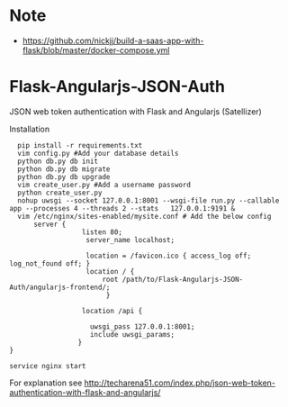 # Note
- https://github.com/nickjj/build-a-saas-app-with-flask/blob/master/docker-compose.yml


# Flask-Angularjs-JSON-Auth
JSON web token authentication with Flask and Angularjs (Satellizer)

Installation

      pip install -r requirements.txt
      vim config.py #Add your database details
      python db.py db init
      python db.py db migrate
      python db.py db upgrade
      vim create_user.py #Add a username password
      python create_user.py
      nohup uwsgi --socket 127.0.0.1:8001 --wsgi-file run.py --callable app --processes 4 --threads 2 --stats   127.0.0.1:9191 &
      vim /etc/nginx/sites-enabled/mysite.conf # Add the below config
          server {
                      listen 80;
                       server_name localhost;

                       location = /favicon.ico { access_log off; log_not_found off; }
                       location / {
                           root /path/to/Flask-Angularjs-JSON-Auth/angularjs-frontend/;
                            }

                      location /api {
       
                        uwsgi_pass 127.0.0.1:8001;
                        include uwsgi_params;
                     }
    }
    
    service nginx start  


For explanation see http://techarena51.com/index.php/json-web-token-authentication-with-flask-and-angularjs/
